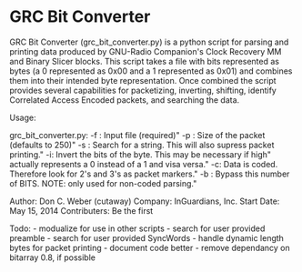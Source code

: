 GRC Bit Converter
=================

GRC Bit Converter (grc_bit_converter.py) is a python script for parsing and printing data produced by GNU-Radio Companion's Clock Recovery MM and Binary Slicer blocks. This script takes a file with bits represented as bytes (a 0 represented as 0x00 and a 1 represented as 0x01) and combines them into their intended byte representation. Once combined the script provides several capabilities for packetizing, inverting, shifting, identify Correlated Access Encoded packets, and searching the data.

Usage:

grc_bit_converter.py: 
    -f <file>:       Input file (required)"
    -p <size>:       Size of the packet (defaults to 250)"
    -s <string>:     Search for a string. This will also supress packet printing."
    -i:              Invert the bits of the byte. This may be necessary if high"
                     actually represents a 0 instead of a 1 and visa versa."
    -c:              Data is coded. Therefore look for 2's and 3's as packet markers."
    -b <number>:     Bypass this number of BITS. NOTE: only used for non-coded parsing."

Author: Don C. Weber (cutaway)
Company: InGuardians, Inc.
Start Date: May 15, 2014
Contributers: Be the first

Todo: 
    - modualize for use in other scripts
    - search for user provided preamble
    - search for user provided SyncWords
    - handle dynamic length bytes for packet printing
    - document code better
    - remove dependancy on bitarray 0.8, if possible
